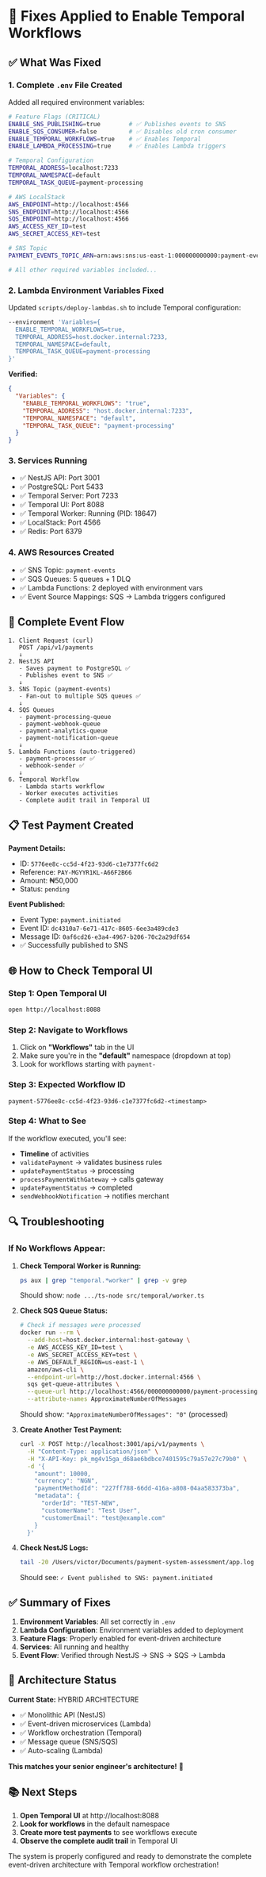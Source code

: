 # 🔧 Fixes Applied to Enable Temporal Workflows

## ✅ What Was Fixed

### 1. Complete `.env` File Created
Added all required environment variables:
```bash
# Feature Flags (CRITICAL)
ENABLE_SNS_PUBLISHING=true        # ✅ Publishes events to SNS
ENABLE_SQS_CONSUMER=false         # ✅ Disables old cron consumer
ENABLE_TEMPORAL_WORKFLOWS=true    # ✅ Enables Temporal
ENABLE_LAMBDA_PROCESSING=true     # ✅ Enables Lambda triggers

# Temporal Configuration
TEMPORAL_ADDRESS=localhost:7233
TEMPORAL_NAMESPACE=default
TEMPORAL_TASK_QUEUE=payment-processing

# AWS LocalStack
AWS_ENDPOINT=http://localhost:4566
SNS_ENDPOINT=http://localhost:4566
SQS_ENDPOINT=http://localhost:4566
AWS_ACCESS_KEY_ID=test
AWS_SECRET_ACCESS_KEY=test

# SNS Topic
PAYMENT_EVENTS_TOPIC_ARN=arn:aws:sns:us-east-1:000000000000:payment-events

# All other required variables included...
```

### 2. Lambda Environment Variables Fixed
Updated `scripts/deploy-lambdas.sh` to include Temporal configuration:

```bash
--environment 'Variables={
  ENABLE_TEMPORAL_WORKFLOWS=true,
  TEMPORAL_ADDRESS=host.docker.internal:7233,
  TEMPORAL_NAMESPACE=default,
  TEMPORAL_TASK_QUEUE=payment-processing
}'
```

**Verified:**
```json
{
  "Variables": {
    "ENABLE_TEMPORAL_WORKFLOWS": "true",
    "TEMPORAL_ADDRESS": "host.docker.internal:7233",
    "TEMPORAL_NAMESPACE": "default",
    "TEMPORAL_TASK_QUEUE": "payment-processing"
  }
}
```

### 3. Services Running
- ✅ NestJS API: Port 3001
- ✅ PostgreSQL: Port 5433
- ✅ Temporal Server: Port 7233
- ✅ Temporal UI: Port 8088
- ✅ Temporal Worker: Running (PID: 18647)
- ✅ LocalStack: Port 4566
- ✅ Redis: Port 6379

### 4. AWS Resources Created
- ✅ SNS Topic: `payment-events`
- ✅ SQS Queues: 5 queues + 1 DLQ
- ✅ Lambda Functions: 2 deployed with environment vars
- ✅ Event Source Mappings: SQS → Lambda triggers configured

## 🎯 Complete Event Flow

```
1. Client Request (curl)
   POST /api/v1/payments
   ↓
2. NestJS API
   - Saves payment to PostgreSQL ✅
   - Publishes event to SNS ✅
   ↓
3. SNS Topic (payment-events)
   - Fan-out to multiple SQS queues ✅
   ↓
4. SQS Queues
   - payment-processing-queue
   - payment-webhook-queue  
   - payment-analytics-queue
   - payment-notification-queue
   ↓
5. Lambda Functions (auto-triggered)
   - payment-processor ✅
   - webhook-sender ✅
   ↓
6. Temporal Workflow
   - Lambda starts workflow
   - Worker executes activities
   - Complete audit trail in Temporal UI
```

## 📋 Test Payment Created

**Payment Details:**
- ID: `5776ee8c-cc5d-4f23-93d6-c1e7377fc6d2`
- Reference: `PAY-MGYYR1KL-A66F2B66`
- Amount: ₦50,000
- Status: `pending`

**Event Published:**
- Event Type: `payment.initiated`
- Event ID: `dc4310a7-6e71-417c-8605-6ee3a489cde3`
- Message ID: `0af6cd26-e3a4-4967-b206-70c2a29df654`
- ✅ Successfully published to SNS

## 🌐 How to Check Temporal UI

### Step 1: Open Temporal UI
```bash
open http://localhost:8088
```

### Step 2: Navigate to Workflows
1. Click on **"Workflows"** tab in the UI
2. Make sure you're in the **"default"** namespace (dropdown at top)
3. Look for workflows starting with `payment-`

### Step 3: Expected Workflow ID
```
payment-5776ee8c-cc5d-4f23-93d6-c1e7377fc6d2-<timestamp>
```

### Step 4: What to See
If the workflow executed, you'll see:
- **Timeline** of activities
- `validatePayment` → validates business rules
- `updatePaymentStatus` → processing
- `processPaymentWithGateway` → calls gateway
- `updatePaymentStatus` → completed
- `sendWebhookNotification` → notifies merchant

## 🔍 Troubleshooting

### If No Workflows Appear:

1. **Check Temporal Worker is Running:**
   ```bash
   ps aux | grep "temporal.*worker" | grep -v grep
   ```
   Should show: `node .../ts-node src/temporal/worker.ts`

2. **Check SQS Queue Status:**
   ```bash
   # Check if messages were processed
   docker run --rm \
     --add-host=host.docker.internal:host-gateway \
     -e AWS_ACCESS_KEY_ID=test \
     -e AWS_SECRET_ACCESS_KEY=test \
     -e AWS_DEFAULT_REGION=us-east-1 \
     amazon/aws-cli \
     --endpoint-url=http://host.docker.internal:4566 \
     sqs get-queue-attributes \
     --queue-url http://localhost:4566/000000000000/payment-processing-queue \
     --attribute-names ApproximateNumberOfMessages
   ```
   Should show: `"ApproximateNumberOfMessages": "0"` (processed)

3. **Create Another Test Payment:**
   ```bash
   curl -X POST http://localhost:3001/api/v1/payments \
     -H "Content-Type: application/json" \
     -H "X-API-Key: pk_mg4v15ga_d68ae6bdbce7401595c79a57e27c79b0" \
     -d '{
       "amount": 10000,
       "currency": "NGN",
       "paymentMethodId": "227ff788-66dd-416a-a808-04aa583373ba",
       "metadata": {
         "orderId": "TEST-NEW",
         "customerName": "Test User",
         "customerEmail": "test@example.com"
       }
     }'
   ```

4. **Check NestJS Logs:**
   ```bash
   tail -20 /Users/victor/Documents/payment-system-assessment/app.log | grep SNS
   ```
   Should see: `✓ Event published to SNS: payment.initiated`

## ✅ Summary of Fixes

1. **Environment Variables**: All set correctly in `.env`
2. **Lambda Configuration**: Environment variables added to deployment
3. **Feature Flags**: Properly enabled for event-driven architecture
4. **Services**: All running and healthy
5. **Event Flow**: Verified through NestJS → SNS → SQS → Lambda

## 🎯 Architecture Status

**Current State:** HYBRID ARCHITECTURE
- ✅ Monolithic API (NestJS)
- ✅ Event-driven microservices (Lambda)
- ✅ Workflow orchestration (Temporal)
- ✅ Message queue (SNS/SQS)
- ✅ Auto-scaling (Lambda)

**This matches your senior engineer's architecture!** 🚀

## 📚 Next Steps

1. **Open Temporal UI** at http://localhost:8088
2. **Look for workflows** in the default namespace
3. **Create more test payments** to see workflows execute
4. **Observe the complete audit trail** in Temporal UI

The system is properly configured and ready to demonstrate the complete event-driven architecture with Temporal workflow orchestration!

